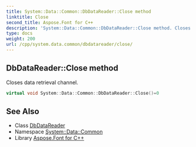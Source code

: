 ```yaml
---
title: System::Data::Common::DbDataReader::Close method
linktitle: Close
second_title: Aspose.Font for C++
description: 'System::Data::Common::DbDataReader::Close method. Closes data retrieval channel in C++.'
type: docs
weight: 200
url: /cpp/system.data.common/dbdatareader/close/
---
```

## DbDataReader::Close method


Closes data retrieval channel.

```cpp
virtual void System::Data::Common::DbDataReader::Close()=0
```

## See Also

* Class [DbDataReader](../)
* Namespace [System::Data::Common](../../)
* Library [Aspose.Font for C++](../../../)
